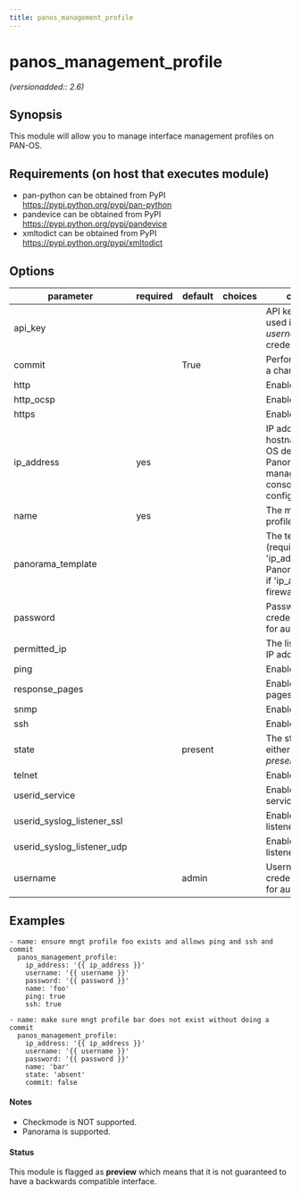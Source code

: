 ```yaml
---
title: panos_management_profile
---
```

# panos_management_profile

_(versionadded:: 2.6)_


## Synopsis

This module will allow you to manage interface management profiles on PAN-OS.


## Requirements (on host that executes module)

- pan-python can be obtained from PyPI https://pypi.python.org/pypi/pan-python
- pandevice can be obtained from PyPI https://pypi.python.org/pypi/pandevice
- xmltodict can be obtained from PyPI https://pypi.python.org/pypi/xmltodict

## Options

| parameter | required | default | choices | comments |
| --- | --- | --- | --- | --- |
| api_key |  |  |  | API key that can be used instead of *username*/*password* credentials. |
| commit |  | True |  | Perform a commit if a change is made. |
| http |  |  |  | Enable http |
| http_ocsp |  |  |  | Enable http-ocsp |
| https |  |  |  | Enable https |
| ip_address | yes |  |  | IP address (or hostname) of PAN-OS device or Panorama management console being configured. |
| name | yes |  |  | The management profile name. |
| panorama_template |  |  |  | The template name (required if 'ip_address' is a Panorama); ignored if 'ip_address' is a firewall. |
| password |  |  |  | Password credentials to use for authentication. |
| permitted_ip |  |  |  | The list of permitted IP addresses |
| ping |  |  |  | Enable ping |
| response_pages |  |  |  | Enable response pages |
| snmp |  |  |  | Enable snmp |
| ssh |  |  |  | Enable ssh |
| state |  | present |  | The state.  Can be either *present*/*absent*. |
| telnet |  |  |  | Enable telnet |
| userid_service |  |  |  | Enable userid service |
| userid_syslog_listener_ssl |  |  |  | Enable userid syslog listener ssl |
| userid_syslog_listener_udp |  |  |  | Enable userid syslog listener udp |
| username |  | admin |  | Username credentials to use for authentication. |

## Examples

    - name: ensure mngt profile foo exists and allows ping and ssh and commit
      panos_management_profile:
        ip_address: '{{ ip_address }}'
        username: '{{ username }}'
        password: '{{ password }}'
        name: 'foo'
        ping: true
        ssh: true
    
    - name: make sure mngt profile bar does not exist without doing a commit
      panos_management_profile:
        ip_address: '{{ ip_address }}'
        username: '{{ username }}'
        password: '{{ password }}'
        name: 'bar'
        state: 'absent'
        commit: false

#### Notes

- Checkmode is NOT supported.
- Panorama is supported.



#### Status

This module is flagged as **preview** which means that it is not guaranteed to have a backwards compatible interface.

